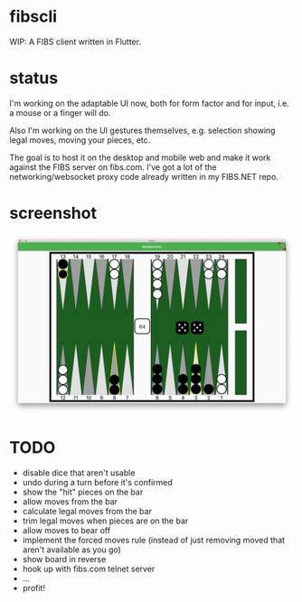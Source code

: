 # fibscli
WIP: A FIBS client written in Flutter.

# status
I'm working on the adaptable UI now, both for form factor and for input, i.e. a mouse or a finger will do.

Also I'm working on the UI gestures themselves, e.g. selection showing legal moves, moving your pieces, etc.

The goal is to host it on the desktop and mobile web and make it work against the FIBS server on fibs.com. I've got a lot of the networking/websocket proxy code already written in my FIBS.NET repo.

# screenshot
![screenshot](readme/screenshot.png)

# TODO
- disable dice that aren't usable
- undo during a turn before it's confirmed
- show the "hit" pieces on the bar
- allow moves from the bar
- calculate legal moves from the bar
- trim legal moves when pieces are on the bar
- allow moves to bear off
- implement the forced moves rule (instead of just removing moved that aren't available as you go)
- show board in reverse
- hook up with fibs.com telnet server
- ...
- profit!
